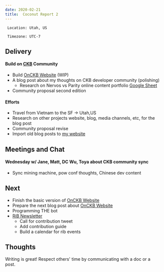 ```yaml
---
date: 2020-02-21
title:  Coconut Report 2
---
```



` Location: Utah, US`

` Timezone: UTC-7`


## Delivery

#### Build on [CKB][ckb-github] Community

- Build [OnCKB Website][onckb-website] (WIP)
- A blog post about my thoughts on CKB developer community (polishing)
    - Research on Nervos vs Parity online content portfolio [Google Sheet](https://docs.google.com/spreadsheets/d/1baIlM1x5tWeKkglZdawEZeRexQxq0cfMjaTM9fYRLzE/edit?usp=sharing)
- Community proposal second edition

#### Efforts

- Travel from Vietnam to the SF -> Utah,US
- Research on other projects website, blog, media channels, etc, for the blog post
- Community proposal revise
- Import old blog posts to [my website](https://aimeedeer.com/)

## Meetings and Chat

#### Wednesday w/ Jane, Matt, DC Wu, Toya about CKB community sync

- Sync mining machine, pow conf thoughts, Chinese dev content


## Next

- Finish the basic version of [OnCKB Website][onckb-website]
- Prepare the next blog post about [OnCKB Website][onckb-website]
- Programming THE bot
- [RiB Newsletter][rib-github]
    - Call for contribution tweet
    - Add contribution guide
    - Build a calendar for rib events


## Thoughts

Writing is great! Respect others' time by communicating with a doc or a post.

[ckb-github]: https://github.com/nervosnetwork/ckb
[rib-github]: https://github.com/rust-in-blockchain/Rust-in-Blockchain
[onckb-website]: https://www.onckb.com/
